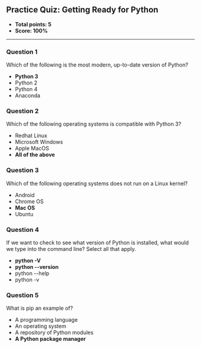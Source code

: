## Practice Quiz: Getting Ready for Python
* **Total points: 5**
* **Score: 100%**

<hr>

### Question 1

Which of the following is the most modern, up-to-date version of Python?

* **Python 3**
* Python 2
* Python 4
* Anaconda

### Question 2

Which of the following operating systems is compatible with Python 3?

* Redhat Linux
* Microsoft Windows
* Apple MacOS
* **All of the above**

### Question 3

Which of the following operating systems does not run on a Linux kernel?

* Android
* Chrome OS
* **Mac OS**
* Ubuntu

### Question 4

If we want to check to see  what version of Python is installed, what would we type into the command line? Select all that apply.

* **python -V**
* **python --version**
* python --help
* python -v

### Question 5

What is pip an example of?

* A programming language
* An operating system
* A repository of Python modules
* **A Python package manager**